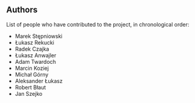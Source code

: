 Authors
-------

List of people who have contributed to the project, in chronological order:

* Marek Stępniowski
* Łukasz Rekucki
* Radek Czajka
* Łukasz Anwajler
* Adam Twardoch
* Marcin Koziej
* Michał Górny
* Aleksander Łukasz
* Robert Błaut
* Jan Szejko


